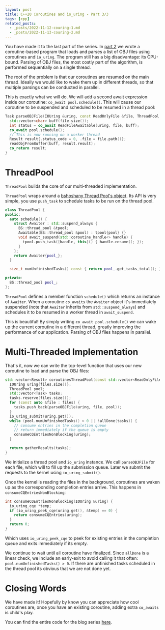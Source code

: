 ```yaml
---
layout: post
title: C++20 Coroutines and io_uring - Part 3/3
tags: [cpp]
related_posts:
  - _posts/2022-11-12-couring-1.md
  - _posts/2022-11-13-couring-2.md
---
```


You have made it to the last part of the series. In [part 2]() we wrote a coroutine-based program that loads and parses a list of OBJ files using coroutines and `io_uring`. The program still has a big disadvantage: its CPU-bound. Parsing of OBJ files, the most costly part of the algorithm, is performed sequentially on a single thread.

The root of the problem is that our coroutines are resumed on the main thread. Ideally we would like to wake them up in different threads, so that multiple parsings can be conducted in parallel.

This is exactly what we will do. We will add a second await expression inside our coroutine: `co_await pool.schedule()`. This will cause our coroutine to be suspended and scheduled to be resumed in a thread pool:

```cpp
Task parseOBJFile(IOUring &uring, const ReadOnlyFile &file, ThreadPool &pool) {
  std::vector<char> buff(file.size());
  int status = co_await ReadFileAwaitable(uring, file, buff);
  co_await pool.schedule();
  // This is now running on a worker thread
  Result result{.status_code = 0, .file = file.path()};
  readObjFromBuffer(buff, result.result);
  co_return result;
}
```

# ThreadPool

`ThreadPool` builds the core of our multi-threaded implementation.

`ThreadPool` wraps around a [bshoshany Thread Pool's object](https://github.com/bshoshany/thread-pool). Its API is very simple, you use `push_task` to schedule tasks to be run on the thread pool.

```cpp
class ThreadPool {
public:
  auto schedule() {
    struct Awaiter : std::suspend_always {
      BS::thread_pool &tpool;
      Awaitable(BS::thread_pool &pool) : tpool{pool} {}
      void await_suspend(std::coroutine_handle<> handle) {
        tpool.push_task([handle, this]() { handle.resume(); });
      }
    };
    return Awaiter{pool_};
  }

  size_t numUnfinishedTasks() const { return pool_.get_tasks_total(); }

private:
  BS::thread_pool pool_;
};

```

`ThreadPool` defines a member function `schedule()` which returns an instance of `Awaiter`.
When a coroutine `co_awaits` the `Awaiter` object it's immediately suspended (note that `Awaiter` inherits from `std::suspend_always`) and schedules it to be resumed in a worker thread in `await_suspend`.

This is beautiful! By simply writing `co_await pool.schedule()` we can wake up the current coroutine in a different thread, greatly improving the performance of our application. Parsing of OBJ files happens in parallel.

# Multi-Threaded Implementation

That's it, now we can write the top-level function that uses our new coroutine to load and parse the OBJ files:

```cpp
std::vector<Result> coroutinesThreadPool(const std::vector<ReadOnlyFile> &files) {
  IOUring uring{files.size()};
  ThreadPool pool;
  std::vector<Task> tasks;
  tasks.reserve(files.size());
  for (const auto &file : files) {
    tasks.push_back(parseOBJFile(uring, file, pool));
  }
  io_uring_submit(uring.get());
  while (pool.numUnfinishedTasks() > 0 || !allDone(tasks)) {
    // consume entries in the completion queue
    // return immediately if the queue is empty
    consumeCQEntriesNonBlocking(uring);
  }

  return gatherResults(tasks);
}
```

We initialize a thread pool and `io_uring` instance. We call `parseOBJFile` for each file, which will to fill up the submission queue. Later we submit the requests to the kernel using `io_uring_submit()`.

Once the kernel is reading the files in the background, coroutines are waken up as the corresponding completion entries arrive. This happens in `consumeCQEntriesNonBlocking`:

```cpp
int consumeCQEntriesNonBlocking(IOUring &uring) {
  io_uring_cqe *temp;
  if (io_uring_peek_cqe(uring.get(), &temp) == 0) {
    return consumeCQEntries(uring);
  }
  return 0;
}
```

Which uses `io_uring_peek_cqe` to peek for existing entries in the completion queue and exits immediately if its empty.

We continue to wait until all coroutine have finalized. Since `allDone` is a linear check, we include an early-exit to avoid calling it that often: `pool.numUnfinishedTasks() > 0`. If there are unfinished tasks scheduled in the thread pool its obvious that we are not done yet.

# Closing Words

We have made it! Hopefully by know you can appreciate how cool coroutines are, once you have an existing coroutine, adding extra `co_awaits` is child's play.

You can find the entire code for the blog series [here](https://github.com/pabloariasal/couring).
